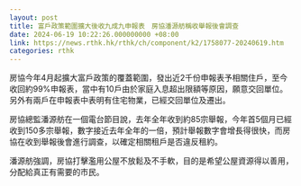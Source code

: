 ```yaml
---
layout: post
title: 富戶政策範圍擴大後收九成九申報表　房協潘源舫稱收舉報後會調查
date: 2024-06-19 10:22:26.000000000 +08:00
link: https://news.rthk.hk/rthk/ch/component/k2/1758077-20240619.htm
categories: rthk
---
```


房協今年4月起擴大富戶政策的覆蓋範圍，發出近2千份申報表予相關住戶，至今收回約99%申報表，當中有10戶由於家庭入息超出限額等原因，願意交回單位。另外有兩戶在申報表中表明有住宅物業，已經交回單位及遷出。

房協總監潘源舫在一個電台節目說，去年全年收到約85宗舉報，今年首5個月已經收到150多宗舉報，數字接近去年全年的一倍，預計舉報數字會增長得很快，而房協在收到舉報後會進行調查，以確定相關租戶是否違反租約。

潘源舫強調，房協打擊濫用公屋不放鬆及不手軟，目的是希望公屋資源得以善用，分配給真正有需要的市民。
